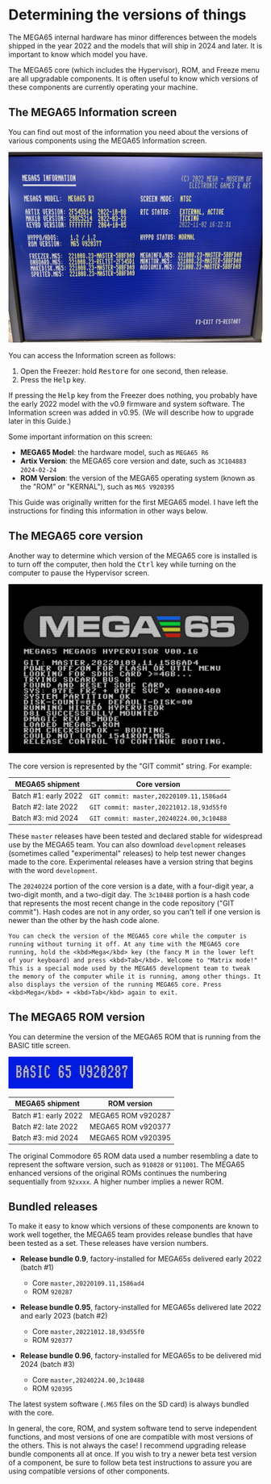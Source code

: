 # Determining the versions of things

The MEGA65 internal hardware has minor differences between the models shipped in the year 2022 and the models that will ship in 2024 and later. It is important to know which model you have.

The MEGA65 core (which includes the Hypervisor), ROM, and Freeze menu are all upgradable components. It is often useful to know which versions of these components are currently operating your machine.

## The MEGA65 Information screen

You can find out most of the information you need about the versions of various components using the MEGA65 Information screen.

![The MEGA65 Information screen](screenshots/megainfo.jpeg)

You can access the Information screen as follows:

1. Open the Freezer: hold <kbd>Restore</kbd> for one second, then release.
2. Press the <kbd>Help</kbd> key.

If pressing the <kbd>Help</kbd> key from the Freezer does nothing, you probably have the early 2022 model with the v0.9 firmware and system software. The Information screen was added in v0.95. (We will describe how to upgrade later in this Guide.)

Some important information on this screen:

* **MEGA65 Model**: the hardware model, such as `MEGA65 R6`
* **Artix Version**: the MEGA65 core version and date, such as `3C104883 2024-02-24`
* **ROM Version**: the version of the MEGA65 operating system (known as the "ROM" or "KERNAL"), such as `M65 V920395`

This Guide was originally written for the first MEGA65 model. I have left the instructions for finding this information in other ways below.

## The MEGA65 core version

Another way to determine which version of the MEGA65 core is installed is to turn off the computer, then hold the <kbd>Ctrl</kbd> key while turning on the computer to pause the Hypervisor screen.

![Hypervisor startup paused with Ctrl key](screenshots/hypervisor_paused.jpg)

The core version is represented by the "GIT commit" string. For example:

| MEGA65 shipment | Core version |
|-|-|
| Batch #1: early 2022 | `GIT commit: master,20220109.11,1586ad4` |
| Batch #2: late 2022 | `GIT commit: master,20221012.18,93d55f0` |
| Batch #3: mid 2024 | `GIT commit: master,20240224.00,3c10488` |

These `master` releases have been tested and declared stable for widespread use by the MEGA65 team. You can also download `development` releases (sometimes called "experimental" releases) to help test newer changes made to the core. Experimental releases have a version string that begins with the word `development`.

The `20240224` portion of the core version is a date, with a four-digit year, a two-digit month, and a two-digit day. The `3c10488` portion is a hash code that represents the most recent change in the code repository ("GIT commit"). Hash codes are not in any order, so you can't tell if one version is newer than the other by the hash code alone.

```{tip}
You can check the version of the MEGA65 core while the computer is running without turning it off. At any time with the MEGA65 core running, hold the <kbd>Mega</kbd> key (the fancy M in the lower left of your keyboard) and press <kbd>Tab</kbd>. Welcome to "Matrix mode!" This is a special mode used by the MEGA65 development team to tweak the memory of the computer while it is running, among other things. It also displays the version of the running MEGA65 core. Press <kbd>Mega</kbd> + <kbd>Tab</kbd> again to exit.
```

## The MEGA65 ROM version

You can determine the version of the MEGA65 ROM that is running from the BASIC title screen.

![ROM version from the BASIC screen, 920287](screenshots/basic_920287_number.jpg)

| MEGA65 shipment | ROM version |
|-|-|
| Batch #1: early 2022 | MEGA65 ROM v920287 |
| Batch #2: late 2022 | MEGA65 ROM v920377 |
| Batch #3: mid 2024 | MEGA65 ROM v920395 |

The original Commodore 65 ROM data used a number resembling a date to represent the software version, such as `910828` or `911001`. The MEGA65 enhanced versions of the original ROMs continues the numbering sequentially from `92xxxx`. A higher number implies a newer ROM.

## Bundled releases

To make it easy to know which versions of these components are known to work well together, the MEGA65 team provides release bundles that have been tested as a set. These releases have version numbers.

-   **Release bundle 0.9**, factory-installed for MEGA65s delivered early 2022 (batch #1)

    -   Core `master,20220109.11,1586ad4`
    -   ROM `920287`

-   **Release bundle 0.95**, factory-installed for MEGA65s delivered late 2022 and early 2023 (batch #2)
    -   Core `master,20221012.18,93d55f0`
    -   ROM `920377`

-   **Release bundle 0.96**, factory-installed for MEGA65s to be delivered mid 2024 (batch #3)
    -   Core `master,20240224.00,3c10488`
    -   ROM `920395`

The latest system software (`.M65` files on the SD card) is always bundled with the core.

In general, the core, ROM, and system software tend to serve independent functions, and most versions of one are compatible with most versions of the others. This is not always the case! I recommend upgrading release bundle components all at once. If you wish to try a newer beta test version of a component, be sure to follow beta test instructions to assure you are using compatible versions of other components.
